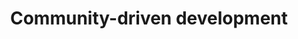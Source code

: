 ---
title: 'Community-driven development'
description: Ballerina is a community-driven open-source project with contributions from developers around the world. Developers have access to a rich ecosystem of libraries, tools, and resources that can enhance their solutions.
image: 'images/usecases/integration/community-driven-development.png'
---